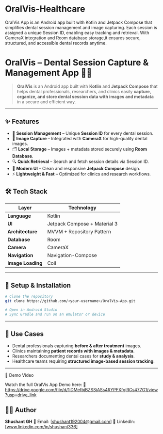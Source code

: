 # OralVis-Healthcare
OralVis App is an Android app built with Kotlin and Jetpack Compose that simplifies dental session management and image capturing. Each session is assigned a unique Session ID, enabling easy tracking and retrieval. With CameraX integration and Room database storage,it ensures secure, structured, and accessible dental records anytime.


# OralVis – Dental Session Capture & Management App 🦷📸

> **OralVis** is an Android app built with **Kotlin** and **Jetpack Compose** that helps dental professionals, researchers, and clinics easily **capture, organize, and store dental session data with images and metadata** in a secure and efficient way.

---

## ✨ Features

* 📌 **Session Management** – Unique **Session ID** for every dental session.
* 📸 **Image Capture** – Integrated with **CameraX** for high-quality dental images.
* 🗂 **Local Storage** – Images + metadata stored securely using **Room Database**.
* 🔍 **Quick Retrieval** – Search and fetch session details via Session ID.
* 🧩 **Modern UI** – Clean and responsive **Jetpack Compose** design.
* ⚡ **Lightweight & Fast** – Optimized for clinics and research workflows.



## 🛠 Tech Stack

| Layer             | Technology                   |
| ----------------- | ---------------------------- |
| **Language**      | Kotlin                       |
| **UI**            | Jetpack Compose + Material 3 |
| **Architecture**  | MVVM + Repository Pattern    |
| **Database**      | Room                         |
| **Camera**        | CameraX                      |
| **Navigation**    | Navigation-Compose           |
| **Image Loading** | Coil                         |

---

## 📂 Setup & Installation

```bash
# Clone the repository
git clone https://github.com/<your-username>/OralVis-App.git  

# Open in Android Studio  
# Sync Gradle and run on an emulator or device
```

---

## **📌 Use Cases**

* Dental professionals capturing **before & after treatment** images.
* Clinics maintaining **patient records with images & metadata**.
* Researchers documenting dental cases for **study & analysis**.
* Healthcare teams requiring **structured image-based session tracking**.

---



🎥 Demo Video

Watch the full OralVis App Demo here:
📌 https://drive.google.com/file/d/1iDMefbjBZSSjASs4RYPFXfgiRCs477G1/view?usp=drive_link


## **👨‍💻 Author**

**Shushant GH**
📧 Email: [shushant192004@gmail.com]
🔗 LinkedIn: [www.linkedin.com/in/shushant336]


